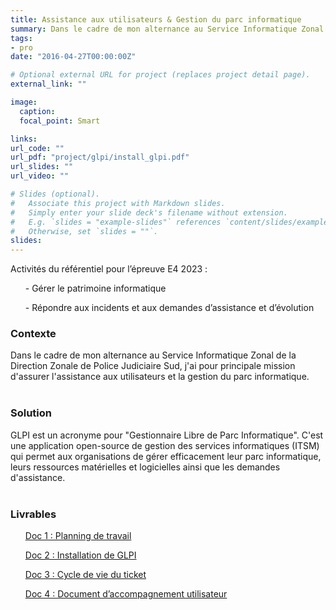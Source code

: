 ```yaml
---
title: Assistance aux utilisateurs & Gestion du parc informatique
summary: Dans le cadre de mon alternance au Service Informatique Zonal de la Direction Zonale de Police Judiciaire Sud, j'ai pour principale mission d'assurer l'assistance aux utilisateurs et la gestion du parc informatique.
tags:
- pro
date: "2016-04-27T00:00:00Z"

# Optional external URL for project (replaces project detail page).
external_link: ""

image:
  caption: 
  focal_point: Smart

links:
url_code: ""
url_pdf: "project/glpi/install_glpi.pdf"
url_slides: ""
url_video: ""

# Slides (optional).
#   Associate this project with Markdown slides.
#   Simply enter your slide deck's filename without extension.
#   E.g. `slides = "example-slides"` references `content/slides/example-slides.md`.
#   Otherwise, set `slides = ""`.
slides:
---
```


<p>Activités du référentiel pour l’épreuve E4 2023 :

<ul>- Gérer le patrimoine informatique</ul>
<ul>- Répondre aux incidents et aux demandes d’assistance et d’évolution</ul>
</p>
<h3>Contexte</h3>

Dans le cadre de mon alternance au Service Informatique Zonal de la Direction Zonale de Police Judiciaire Sud, j'ai pour principale mission d'assurer l'assistance aux utilisateurs et la gestion du parc informatique.
<br>
<br>
<h3>Solution</h3>

GLPI est un acronyme pour "Gestionnaire Libre de Parc Informatique". C'est une application open-source de gestion des services informatiques (ITSM) qui permet aux organisations de gérer efficacement leur parc informatique, leurs ressources matérielles et logicielles ainsi que les demandes d'assistance.
<br>
<br>
<h3>Livrables</h3>
<ul><a href="planning_glpi.pdf">Doc 1 : Planning de travail</a></ul>
<ul><a href="install_glpi.pdf">Doc 2 : Installation de GLPI</a></ul>
<ul><a href="cycle_ticket.pdf">Doc 3 : Cycle de vie du ticket</a></ul>
<ul><a href="doc_util_glpi.pdf">Doc 4 : Document d’accompagnement utilisateur</a></ul>